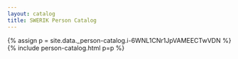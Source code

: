 ```yaml
---
layout: catalog
title: SWERIK Person Catalog
---
```

{% assign p = site.data._person-catalog.i-6WNL1CNr1JpVAMEECTwVDN %}
{% include person-catalog.html p=p %}

